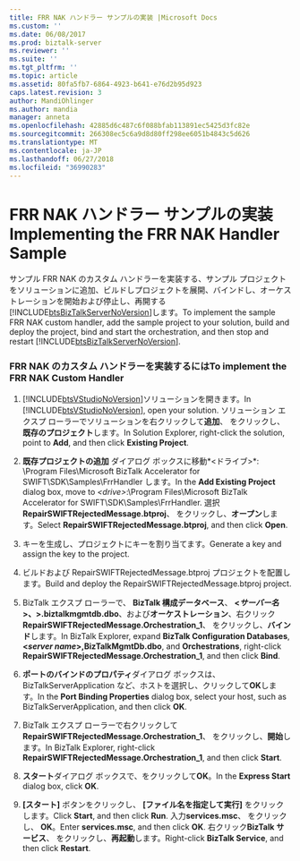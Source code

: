 ```yaml
---
title: FRR NAK ハンドラー サンプルの実装 |Microsoft Docs
ms.custom: ''
ms.date: 06/08/2017
ms.prod: biztalk-server
ms.reviewer: ''
ms.suite: ''
ms.tgt_pltfrm: ''
ms.topic: article
ms.assetid: 80fa5fb7-6864-4923-b641-e76d2b95d923
caps.latest.revision: 3
author: MandiOhlinger
ms.author: mandia
manager: anneta
ms.openlocfilehash: 42885d6c487c6f088bfab113891ec5425d3fc82e
ms.sourcegitcommit: 266308ec5c6a9d8d80ff298ee6051b4843c5d626
ms.translationtype: MT
ms.contentlocale: ja-JP
ms.lasthandoff: 06/27/2018
ms.locfileid: "36990283"
---
```

# <a name="implementing-the-frr-nak-handler-sample"></a><span data-ttu-id="a35b8-102">FRR NAK ハンドラー サンプルの実装</span><span class="sxs-lookup"><span data-stu-id="a35b8-102">Implementing the FRR NAK Handler Sample</span></span>
<span data-ttu-id="a35b8-103">サンプル FRR NAK のカスタム ハンドラーを実装する、サンプル プロジェクトをソリューションに追加、ビルドしプロジェクトを展開、バインドし、オーケストレーションを開始および停止し、再開する[!INCLUDE[btsBizTalkServerNoVersion](../../includes/btsbiztalkservernoversion-md.md)]します。</span><span class="sxs-lookup"><span data-stu-id="a35b8-103">To implement the sample FRR NAK custom handler, add the sample project to your solution, build and deploy the project, bind and start the orchestration, and then stop and restart [!INCLUDE[btsBizTalkServerNoVersion](../../includes/btsbiztalkservernoversion-md.md)].</span></span>  

### <a name="to-implement-the-frr-nak-custom-handler"></a><span data-ttu-id="a35b8-104">FRR NAK のカスタム ハンドラーを実装するには</span><span class="sxs-lookup"><span data-stu-id="a35b8-104">To implement the FRR NAK Custom Handler</span></span>  

1. <span data-ttu-id="a35b8-105">[!INCLUDE[btsVStudioNoVersion](../../includes/btsvstudionoversion-md.md)]ソリューションを開きます。</span><span class="sxs-lookup"><span data-stu-id="a35b8-105">In [!INCLUDE[btsVStudioNoVersion](../../includes/btsvstudionoversion-md.md)], open your solution.</span></span> <span data-ttu-id="a35b8-106">ソリューション エクスプ ローラーでソリューションを右クリックして**追加**、 をクリックし、**既存のプロジェクト**します。</span><span class="sxs-lookup"><span data-stu-id="a35b8-106">In Solution Explorer, right-click the solution, point to **Add**, and then click **Existing Project**.</span></span>  

2. <span data-ttu-id="a35b8-107">**既存プロジェクトの追加** ダイアログ ボックスに移動*\<ドライブ\>*: \Program Files\Microsoft BizTalk Accelerator for SWIFT\SDK\Samples\FrrHandler します。</span><span class="sxs-lookup"><span data-stu-id="a35b8-107">In the **Add Existing Project** dialog box, move to *\<drive\>*:\Program Files\Microsoft BizTalk Accelerator for SWIFT\SDK\Samples\FrrHandler.</span></span> <span data-ttu-id="a35b8-108">選択**RepairSWIFTRejectedMessage.btproj**、 をクリックし、**オープン**します。</span><span class="sxs-lookup"><span data-stu-id="a35b8-108">Select **RepairSWIFTRejectedMessage.btproj**, and then click **Open**.</span></span>  

3. <span data-ttu-id="a35b8-109">キーを生成し、プロジェクトにキーを割り当てます。</span><span class="sxs-lookup"><span data-stu-id="a35b8-109">Generate a key and assign the key to the project.</span></span>  

4. <span data-ttu-id="a35b8-110">ビルドおよび RepairSWIFTRejectedMessage.btproj プロジェクトを配置します。</span><span class="sxs-lookup"><span data-stu-id="a35b8-110">Build and deploy the RepairSWIFTRejectedMessage.btproj project.</span></span>  

5. <span data-ttu-id="a35b8-111">BizTalk エクスプ ローラーで、 **BizTalk 構成データベース**、  **\<*サーバー名*\>、>.biztalkmgmtdb.dbo**、および**オーケストレーション**、右クリック**RepairSWIFTRejectedMessage.Orchestration_1**、 をクリックし、**バインド**します。</span><span class="sxs-lookup"><span data-stu-id="a35b8-111">In BizTalk Explorer, expand **BizTalk Configuration Databases**, **\<*server name*\>,BizTalkMgmtDb.dbo**, and **Orchestrations**, right-click **RepairSWIFTRejectedMessage.Orchestration_1**, and then click **Bind**.</span></span>  

6. <span data-ttu-id="a35b8-112">**ポートのバインドのプロパティ**ダイアログ ボックスは、BizTalkServerApplication など、ホストを選択し、クリックして**OK**します。</span><span class="sxs-lookup"><span data-stu-id="a35b8-112">In the **Port Binding Properties** dialog box, select your host, such as BizTalkServerApplication, and then click **OK**.</span></span>  

7. <span data-ttu-id="a35b8-113">BizTalk エクスプ ローラーで右クリックして**RepairSWIFTRejectedMessage.Orchestration_1**、 をクリックし、**開始**します。</span><span class="sxs-lookup"><span data-stu-id="a35b8-113">In BizTalk Explorer, right-click **RepairSWIFTRejectedMessage.Orchestration_1**, and then click **Start**.</span></span>  

8. <span data-ttu-id="a35b8-114">**スタート**ダイアログ ボックスで、をクリックして**OK**。</span><span class="sxs-lookup"><span data-stu-id="a35b8-114">In the **Express Start** dialog box, click **OK**.</span></span>  

9. <span data-ttu-id="a35b8-115">**[スタート]** ボタンをクリックし、 **[ファイル名を指定して実行]** をクリックします。</span><span class="sxs-lookup"><span data-stu-id="a35b8-115">Click **Start**, and then click **Run**.</span></span> <span data-ttu-id="a35b8-116">入力**services.msc**、 をクリックし、 **OK**。</span><span class="sxs-lookup"><span data-stu-id="a35b8-116">Enter **services.msc**, and then click **OK**.</span></span> <span data-ttu-id="a35b8-117">右クリック**BizTalk サービス**、 をクリックし、**再起動**します。</span><span class="sxs-lookup"><span data-stu-id="a35b8-117">Right-click **BizTalk Service**, and then click **Restart**.</span></span>

